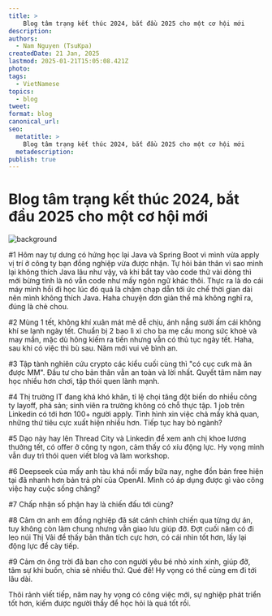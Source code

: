```yaml
---
title: >
    Blog tâm trạng kết thúc 2024, bắt đầu 2025 cho một cơ hội mới
description:
authors:
  - Nam Nguyen (TsuKpa)
createdDate: 21 Jan, 2025
lastmod: 2025-01-21T15:05:08.421Z
photo:
tags:
  - VietNamese
topics:
  - blog
tweet:
format: blog
canonical_url:
seo:
  metatitle: >
    Blog tâm trạng kết thúc 2024, bắt đầu 2025 cho một cơ hội mới
  metadescription:
publish: true
---
```


# Blog tâm trạng kết thúc 2024, bắt đầu 2025 cho một cơ hội mới

![background](https://d9akteslg4v3w.cloudfront.net/blog/images/goku.jpg)

#1 Hôm nay tự dưng có hứng học lại Java và Spring Boot vì mình vừa apply vị trí ở công ty bạn đồng nghiệp vừa được nhận. Tự hỏi bản thân vì sao mình lại không thích Java lâu như vậy, và khi bắt tay vào code thử vài dòng thì mới bừng tỉnh là nó vẫn code như mấy ngôn ngữ khác thôi. Thực ra là do cái máy mình hồi đi học lúc đó quá là chậm chạp dẫn tới ức chế thời gian dài nên mình không thích Java. Haha chuyện đơn giản thế mà không nghĩ ra, đúng là chẻ chou.

#2 Mùng 1 tết, không khí xuân mát mẻ dễ chịu, ánh nắng sưởi ấm cái không khí se lạnh ngày tết. Chuẩn bị 2 bao lì xì cho ba mẹ cầu mong sức khoẻ và may mắn, mặc dù hông kiếm ra tiền nhưng vẫn có thủ tục ngày tết. Haha, sau khi có việc thì bù sau. Năm mới vui vẻ bình an.

#3 Tập tành nghiên cứu crypto các kiểu cuối cùng thì "có cục cưk mà ăn được MM". Đầu tư cho bản thân vẫn an toàn và lời nhất. Quyết tâm năm nay học nhiều hơn chơi, tập thói quen lành mạnh.

#4 Thị trường IT đang khá khó khăn, tỉ lệ chọi tăng đột biến do nhiều công ty layoff, phá sản; sinh viên ra trường không có chỗ thực tập. 1 job trên Linkedin có tới hơn 100+ người apply. Tình hình xin việc chả mấy khả quan, những thứ tiêu cực xuất hiện nhiều hơn. Tiếp tục hay bỏ ngành?

#5 Dạo này hay lên Thread City và Linkedin để xem anh chị khoe lương thưởng tết, có offer ở công ty ngon, cảm thấy có xíu động lực. Hy vọng mình vẫn duy trì thói quen viết blog và làm workshop.

#6 Deepseek của mấy anh tàu khá nổi mấy bữa nay, nghe đồn bản free hiện tại đã nhanh hơn bản trả phí của OpenAI. Mình có áp dụng được gì vào công việc hay cuộc sống chăng?

#7 Chấp nhận số phận hay là chiến đấu tới cùng? 

#8 Cảm ơn anh em đồng nghiệp đã sát cánh chinh chiến qua từng dự án, tuy không còn làm chung nhưng vẫn giao lưu giúp đỡ. Đợt cuối năm có đi leo núi Thị Vải để thấy bản thân tích cực hơn, có cái nhìn tốt hơn, lấy lại động lực để cày tiếp.

#9 Cảm ơn ông trời đã ban cho con người yêu bé nhỏ xinh xinh, giúp đỡ, tâm sự khi buồn, chia sẽ nhiều thứ. Qué đẽ! Hy vọng có thể cùng em đi tới lâu dài.

Thôi rảnh viết tiếp, năm nay hy vọng có công việc mới, sự nghiệp phát triển tốt hơn, kiếm được người thầy để học hỏi là quá tốt rồi.